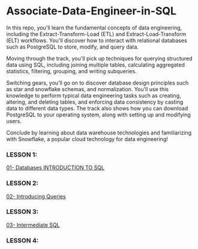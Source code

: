# Associate-Data-Engineer-in-SQL
In this repo, you'll learn the fundamental concepts of data engineering, including the Extract-Transform-Load (ETL) and Extract-Load-Transform (ELT) workflows. You'll discover how to interact with relational databases such as PostgreSQL to store, modify, and query data.

Moving through the track, you'll pick up techniques for querying structured data using SQL, including joining multiple tables, calculating aggregated statistics, filtering, grouping, and writing subqueries.

Switching gears, you'll go on to discover database design principles such as star and snowflake schemas, and normalization. You'll use this knowledge to perform typical data engineering tasks such as creating, altering, and deleting tables, and enforcing data consistency by casting data to different data types. The track also shows how you can download PostgreSQL to your operating system, along with setting up and modifying users.

Conclude by learning about data warehouse technologies and familiarizing with Snowflake, a popular cloud technology for data engineering!

### LESSON 1: 
[01- Databases INTRODUCTION TO SQL](https://medium.com/@iqraanwar/01-databases-introduction-to-sql-5dd7d8413a3f)

### LESSON 2:
[02- Introducing Queries](https://medium.com/@iqraanwar/02-introducing-queries-b8e8bf608e1c)

### LESSON 3:
[03- Intermediate SQL](https://medium.com/@iqraanwar/03-intermediate-sql-54d5cd231139)

### LESSON 4:


